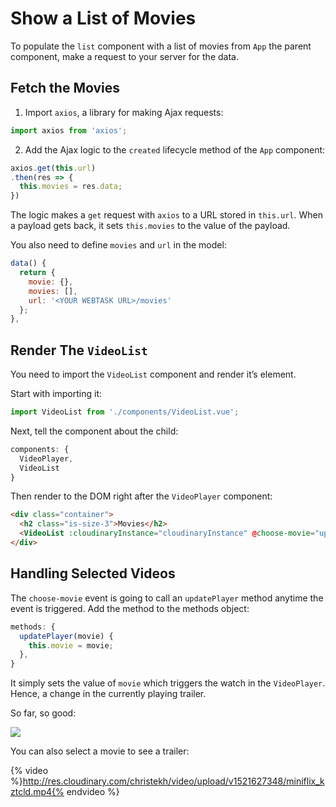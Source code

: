 # Show a List of Movies

To populate the `list` component with a list of movies from `App` the parent component, make a request to your server for the data.


## Fetch the Movies

1. Import `axios`, a library for making Ajax requests:

```js
import axios from 'axios';
```

2. Add the Ajax logic to the `created` lifecycle method of the `App` component:

```js
axios.get(this.url)
.then(res => {
  this.movies = res.data;
})
```

  The logic makes a `get` request with `axios` to a URL stored in `this.url`. When a payload gets back, it sets `this.movies` to the value of the payload.

You also need to define `movies` and `url` in the model:

```js
data() {
  return {
    movie: {},
    movies: [],
    url: '<YOUR WEBTASK URL>/movies'
  };
},
```

## Render The `VideoList`

You need to import the `VideoList` component and render it’s element.

Start with importing it:

```js
import VideoList from './components/VideoList.vue';
```

Next, tell the component about the child:

```js
components: {
  VideoPlayer,
  VideoList
}
```

Then render to the DOM right after the `VideoPlayer` component:

```html
<div class="container">
  <h2 class="is-size-3">Movies</h2>
  <VideoList :cloudinaryInstance="cloudinaryInstance" @choose-movie="updatePlayer" :movies="movies"></VideoList>
</div>
```

## Handling Selected Videos

The `choose-movie` event is going to call an `updatePlayer` method anytime the event is triggered. Add the method to the methods object:

```js
methods: {
  updatePlayer(movie) {
    this.movie = movie;
  },
}
```

It simply sets the value of `movie` which triggers the watch in the `VideoPlayer`. Hence, a change in the currently playing trailer.

So far, so good:

![](https://res.cloudinary.com/christekh/image/upload/v1521675173/Screen_Shot_2018-03-22_at_12.32.28_AM_pdjmtq.png)


You can also select a movie to see a trailer:

{% video %}http://res.cloudinary.com/christekh/video/upload/v1521627348/miniflix_kztcld.mp4{% endvideo %}